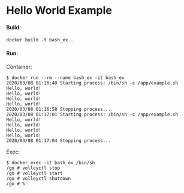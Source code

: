 Hello World Example
===================

#### Build:

```
docker build -t bash_ex .
```

#### Run:

Container:

```
$ docker run --rm --name bash_ex -it bash_ex
2020/03/08 01:16:40 Starting process: /bin/sh -c /app/example.sh
Hello, world!
Hello, world!
Hello, world!
Hello, world!
2020/03/08 01:16:58 Stopping process...
2020/03/08 01:17:01 Starting process: /bin/sh -c /app/example.sh
Hello, world!
Hello, world!
Hello, world!
Hello, world!
2020/03/08 01:17:04 Stopping process...
```

Exec:

```
$ docker exec -it bash_ex /bin/sh
/go # volleyctl stop
/go # volleyctl start
/go # volleyctl shutdown
/go # %
```

